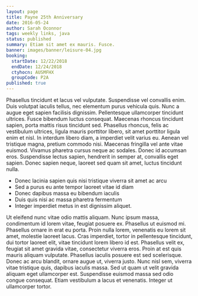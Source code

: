 ```yaml
---
layout: page
title: Payne 25th Anniversary
date: 2016-05-24
author: Sarah Oconnor
tags: weekly links, java
status: published
summary: Etiam sit amet ex mauris. Fusce.
banner: images/banner/leisure-04.jpg
booking:
  startDate: 12/22/2018
  endDate: 12/24/2018
  ctyhocn: AUSMFHX
  groupCode: P2A
published: true
---
```

Phasellus tincidunt et lacus vel vulputate. Suspendisse vel convallis enim. Duis volutpat iaculis tellus, nec elementum purus vehicula quis. Nunc a augue eget sapien facilisis dignissim. Pellentesque ullamcorper tincidunt ultrices. Fusce bibendum luctus consequat. Maecenas rhoncus tincidunt sapien, porta mattis risus tincidunt sed. Phasellus rhoncus, felis ac vestibulum ultrices, ligula mauris porttitor libero, sit amet porttitor ligula enim et nisl. In interdum libero diam, a imperdiet velit varius eu. Aenean vel tristique magna, pretium commodo nisi. Maecenas fringilla vel ante vitae euismod. Vivamus pharetra cursus neque ac sodales. Donec id accumsan eros. Suspendisse lectus sapien, hendrerit in semper at, convallis eget sapien. Donec sapien neque, laoreet sed quam sit amet, luctus tincidunt nulla.

* Donec lacinia sapien quis nisi tristique viverra sit amet ac arcu
* Sed a purus eu ante tempor laoreet vitae id diam
* Donec dapibus massa eu bibendum iaculis
* Duis quis nisi ac massa pharetra fermentum
* Integer imperdiet metus in est dignissim aliquet.

Ut eleifend nunc vitae odio mattis aliquam. Nunc ipsum massa, condimentum id lorem vitae, feugiat posuere ex. Phasellus ut euismod mi. Phasellus ornare in erat eu porta. Proin nulla lorem, venenatis eu lorem sit amet, molestie laoreet lacus. Cras imperdiet, tortor in pellentesque tincidunt, dui tortor laoreet elit, vitae tincidunt lorem libero id est. Phasellus velit ex, feugiat sit amet gravida vitae, consectetur viverra eros. Proin at est quis mauris aliquam vulputate. Phasellus iaculis posuere est sed scelerisque. Donec ac arcu blandit, ornare augue ut, viverra justo. Nunc nisl sem, viverra vitae tristique quis, dapibus iaculis massa. Sed ut quam ut velit gravida aliquam eget ullamcorper est. Suspendisse euismod massa sed odio congue consequat. Etiam vestibulum a lacus et venenatis. Integer ut ullamcorper tortor.
